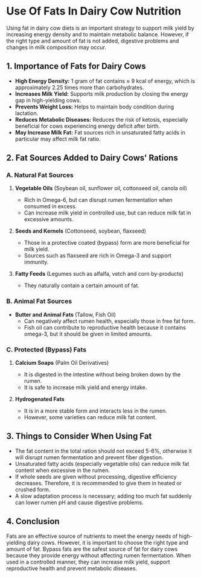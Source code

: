 # Use Of Fats In Dairy Cow Nutrition

Using fat in dairy cow diets is an important strategy to support milk yield by increasing energy density and to maintain metabolic balance. However, if the right type and amount of fat is not added, digestive problems and changes in milk composition may occur.

## 1. Importance of Fats for Dairy Cows
- **High Energy Density:** 1 gram of fat contains ≈ 9 kcal of energy, which is approximately 2.25 times more than carbohydrates.  
- **Increases Milk Yield:** Supports milk production by closing the energy gap in high-yielding cows.  
- **Prevents Weight Loss:** Helps to maintain body condition during lactation.  
- **Reduces Metabolic Diseases:** Reduces the risk of ketosis, especially beneficial for cows experiencing energy deficit after birth.  
- **May Increase Milk Fat:** Fat sources rich in unsaturated fatty acids in particular may affect milk fat ratio.

## 2. Fat Sources Added to Dairy Cows' Rations

### A. Natural Fat Sources

1. **Vegetable Oils** (Soybean oil, sunflower oil, cottonseed oil, canola oil)  
   - Rich in Omega-6, but can disrupt rumen fermentation when consumed in excess.  
   - Can increase milk yield in controlled use, but can reduce milk fat in excessive amounts.

2. **Seeds and Kernels** (Cottonseed, soybean, flaxseed)  
   - Those in a protective coated (bypass) form are more beneficial for milk yield.  
   - Sources such as flaxseed are rich in Omega-3 and support immunity.

3. **Fatty Feeds** (Legumes such as alfalfa, vetch and corn by-products)  
   - They naturally contain a certain amount of fat.

### B. Animal Fat Sources

- **Butter and Animal Fats** (Tallow, Fish Oil)  
  - Can negatively affect rumen health, especially those in free fat form.  
  - Fish oil can contribute to reproductive health because it contains omega-3, but it should be given in limited amounts.

### C. Protected (Bypass) Fats

1. **Calcium Soaps** (Palm Oil Derivatives)  
   - It is digested in the intestine without being broken down by the rumen.  
   - It is safe to increase milk yield and energy intake.

2. **Hydrogenated Fats**  
   - It is in a more stable form and interacts less in the rumen.  
   - However, some varieties can reduce milk fat content.

## 3. Things to Consider When Using Fat
- The fat content in the total ration should not exceed 5-6%, otherwise it will disrupt rumen fermentation and prevent fiber digestion.  
- Unsaturated fatty acids (especially vegetable oils) can reduce milk fat content when excessive in the rumen.  
- If whole seeds are given without processing, digestive efficiency decreases. Therefore, it is recommended to give them in heated or crushed form.  
- A slow adaptation process is necessary; adding too much fat suddenly can lower rumen pH and cause digestive problems.

## 4. Conclusion
Fats are an effective source of nutrients to meet the energy needs of high-yielding dairy cows. However, it is important to choose the right type and amount of fat. Bypass fats are the safest source of fat for dairy cows because they provide energy without affecting rumen fermentation. When used in a controlled manner, they can increase milk yield, support reproductive health and prevent metabolic diseases.